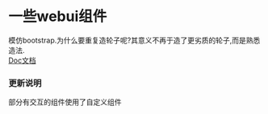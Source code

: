 ﻿# 一些webui组件
模仿bootstrap.为什么要重复造轮子呢?其意义不再于造了更劣质的轮子,而是熟悉造法.  
[Doc文档](https://mirrortom.github.io/mirrorui/index.html)  
### 更新说明
部分有交互的组件使用了自定义组件

